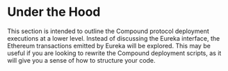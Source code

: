 # Under the Hood

This section is intended to outline the Compound protocol deployment executions at a lower level. Instead of discussing the Eureka interface, the Ethereum transactions emitted by Eureka will be explored. This may be useful if you are looking to rewrite the Compound deployment scripts, as it will give you a sense of how to structure your code.
